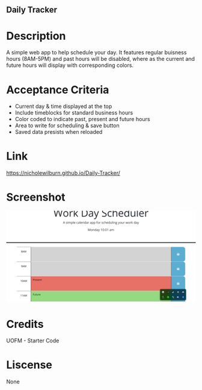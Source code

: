 ## Daily Tracker

# Description

A simple web app to help schedule your day. It features regular buisness hours (8AM-5PM) and past hours will be disabled, where as the current and future hours will display with corresponding colors.

# Acceptance Criteria

* Current day & time displayed at the top
* Include timeblocks for standard business hours
* Color coded to indicate past, present and future hours
* Area to write for scheduling & save button
* Saved data presists when reloaded

# Link

https://nicholewilburn.github.io/Daily-Tracker/

# Screenshot

<img src="screenshot.png">

# Credits

UOFM - Starter Code

# Liscense

None
